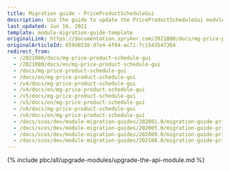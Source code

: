 ```yaml
---
title: Migration guide - PriceProductScheduleGui
description: Use the guide to update the PriceProductScheduleGui module to a newer version.
last_updated: Jun 16, 2021
template: module-migration-guide-template
originalLink: https://documentation.spryker.com/2021080/docs/mg-price-product-schedule-gui
originalArticleId: 859d0238-d7e4-4f94-ac71-7c1543547364
redirect_from:
  - /2021080/docs/mg-price-product-schedule-gui
  - /2021080/docs/en/mg-price-product-schedule-gui
  - /docs/mg-price-product-schedule-gui
  - /docs/en/mg-price-product-schedule-gui
  - /v4/docs/mg-price-product-schedule-gui
  - /v4/docs/en/mg-price-product-schedule-gui
  - /v5/docs/mg-price-product-schedule-gui
  - /v5/docs/en/mg-price-product-schedule-gui
  - /v6/docs/mg-price-product-schedule-gui
  - /v6/docs/en/mg-price-product-schedule-gui
  - /docs/scos/dev/module-migration-guides/202001.0/migration-guide-priceproductschedulegui.html
  - /docs/scos/dev/module-migration-guides/202005.0/migration-guide-priceproductschedulegui.html
  - /docs/scos/dev/module-migration-guides/202009.0/migration-guide-priceproductschedulegui.html
  - /docs/scos/dev/module-migration-guides/202108.0/migration-guide-priceproductschedulegui.html
---
```


{% include pbc/all/upgrade-modules/upgrade-the-api-module.md %} <!-- To edit, see /_includes/pbc/all/upgrade-modules/upgrade-the-api-module.md -->
